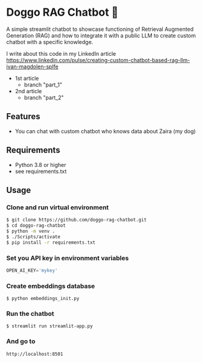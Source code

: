 # Doggo RAG Chatbot 🐶
A simple streamlit chatbot to showcase functioning of Retrieval Augmented Generation (RAG) and how to integrate it with
a public LLM to create custom chatbot with a specific knowledge.

I write about this code in my LinkedIn article https://www.linkedin.com/pulse/creating-custom-chatbot-based-rag-llm-ivan-magdolen-splfe

- 1st article
  - branch "part_1"
- 2nd article
  - branch "part_2"

## Features

- You can chat with custom chatbot who knows data about Zaira (my dog)

## Requirements

- Python 3.8 or higher
- see requirements.txt

## Usage

### Clone and run virtual environment
```bash
$ git clone https://github.com/doggo-rag-chatbot.git
$ cd doggo-rag-chatbot
$ python -m venv .
$ ./Scripts/activate
$ pip install -r requirements.txt
```

### Set you API key in environment variables
```python
OPEN_AI_KEY='mykey'
```

### Create embeddings database
```shell
$ python embeddings_init.py
```

### Run the chatbot
```shell
$ streamlit run streamlit-app.py
```
### And go to 
```shell
http://localhost:8501
```

